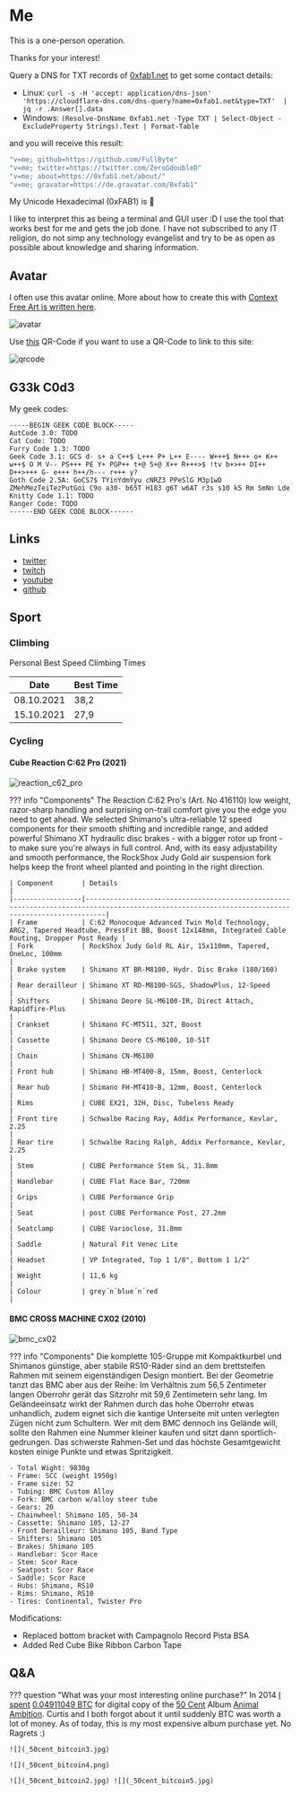 # Me

This is a one-person operation.

Thanks for your interest!

Query a DNS for TXT records of [0xfab1.net](https://0xfab1.net) to get some contact details:

- Linux: ```curl -s -H 'accept: application/dns-json' 'https://cloudflare-dns.com/dns-query?name=0xfab1.net&type=TXT'  | jq -r .Answer[].data```
- Windows: ```(Resolve-DnsName 0xfab1.net -Type TXT | Select-Object -ExcludeProperty Strings).Text | Format-Table```

and you will receive this result:

``` sh
"v=me; github=https://github.com/FullByte"
"v=me; twitter=https://twitter.com/ZeroGdoubleD"
"v=me; about=https://0xfab1.net/about/"
"v=me; gravatar=https://de.gravatar.com/0xfab1"
```

My Unicode Hexadecimal (0xFAB1) is &#xFAB1;

I like to interpret this as being a terminal and GUI user :D I use the tool that works best for me and gets the job done. I have not subscribed to any IT religion, do not simp any technology evangelist and try to be as open as possible about knowledge and sharing information.

## Avatar

I often use this avatar online. More about how to create this with [Context Free Art is written here](https://0xfab1.net/tech/art/random/contextfreeart/).

![avatar](_avatar_aboutme.png)

Use [this](_about-0xfab1-qrcode.png) QR-Code if you want to use a QR-Code to link to this site:

![qrcode](_about-0xfab1-qrcode.png)

## G33k C0d3

My geek codes:

```GEEKCODE
-----BEGIN GEEK CODE BLOCK-----
AutCode 3.0: TODO
Cat Code: TODO
Furry Code 1.3: TODO
Geek Code 3.1: GCS d- s+ a C++$ L+++ P+ L++ E---- W+++$ N+++ o+ K++ w++$ O M V-- PS+++ PE Y+ PGP++ t+@ 5+@ X++ R+++>$ !tv b+>++ DI++ D++>+++ G- e+++ h++/h--- r+++ y?
Goth Code 2.5A: GoCS7$ TYinYdmYyu cNRZ3 PPeSlG M3p1wD ZMehMezTeiTezPutGoi C9o a30- b65T H183 g6T w6AT r3s s10 k5 Rm SmNn Lde
Knitty Code 1.1: TODO
Ranger Code: TODO
------END GEEK CODE BLOCK------
```

## Links

- [twitter](https://twitter.0xfab1.net)
- [twitch](https://twitch.0xfab1.net)
- [youtube](https://youtube.0xfab1.net)
- [github](https://github.0xfab1.net)

## Sport

### Climbing

Personal Best Speed Climbing Times

| Date       | Best Time |
|------------|-----------|
| 08.10.2021 | 38,2      |
| 15.10.2021 | 27,9      |

### Cycling

#### Cube Reaction C:62 Pro (2021)

![reaction_c62_pro](_sport_reaction_c62_pro.jpg)

??? info "Components"
    The Reaction C:62 Pro's (Art. No 416110) low weight, razor-sharp handling and surprising on-trail comfort give you the edge you need to get ahead. We selected Shimano's ultra-reliable 12 speed components for their smooth shifting and incredible range, and added powerful Shimano XT hydraulic disc brakes - with a bigger rotor up front - to make sure you're always in full control. And, with its easy adjustability and smooth performance, the RockShox Judy Gold air suspension fork helps keep the front wheel planted and pointing in the right direction.

    | Component       | Details                                                                                                                                         |
    |-----------------|-------------------------------------------------------------------------------------------------------------------------------------------------|
    | Frame           | C:62 Monocoque Advanced Twin Mold Technology, ARG2, Tapered Headtube, PressFit BB, Boost 12x148mm, Integrated Cable Routing, Dropper Post Ready |
    | Fork            | RockShox Judy Gold RL Air, 15x110mm, Tapered, OneLoc, 100mm                                                                                     |
    | Brake system    | Shimano XT BR-M8100, Hydr. Disc Brake (180/160)                                                                                                 |
    | Rear derailleur | Shimano XT RD-M8100-SGS, ShadowPlus, 12-Speed                                                                                                   |
    | Shifters        | Shimano Deore SL-M6100-IR, Direct Attach, Rapidfire-Plus                                                                                        |
    | Crankset        | Shimano FC-MT511, 32T, Boost                                                                                                                    |
    | Cassette        | Shimano Deore CS-M6100, 10-51T                                                                                                                  |
    | Chain           | Shimano CN-M6100                                                                                                                                |
    | Front hub       | Shimano HB-MT400-B, 15mm, Boost, Centerlock                                                                                                     |
    | Rear hub        | Shimano FH-MT410-B, 12mm, Boost, Centerlock                                                                                                     |
    | Rims            | CUBE EX21, 32H, Disc, Tubeless Ready                                                                                                            |
    | Front tire      | Schwalbe Racing Ray, Addix Performance, Kevlar, 2.25                                                                                            |
    | Rear tire       | Schwalbe Racing Ralph, Addix Performance, Kevlar, 2.25                                                                                          |
    | Stem            | CUBE Performance Stem SL, 31.8mm                                                                                                                |
    | Handlebar       | CUBE Flat Race Bar, 720mm                                                                                                                       |
    | Grips           | CUBE Performance Grip                                                                                                                           |
    | Seat            | post CUBE Performance Post, 27.2mm                                                                                                              |
    | Seatclamp       | CUBE Varioclose, 31.8mm                                                                                                                         |
    | Saddle          | Natural Fit Venec Lite                                                                                                                          |
    | Headset         | VP Integrated, Top 1 1/8", Bottom 1 1/2"                                                                                                        |
    | Weight          | 11,6 kg                                                                                                                                         |
    | Colour          | grey´n´blue´n´red                                                                                                                               |

#### BMC CROSS MACHINE CX02 (2010)

![bmc_cx02](_sport_bmc_cx02.jpg)

??? info "Components"
    Die komplette 105-Gruppe mit Kompaktkurbel und Shimanos günstige, aber stabile RS10-Räder sind an dem brettsteifen Rahmen mit seinem eigenständigen Design montiert. Bei der Geometrie tanzt das BMC aber aus der Reihe: Im Verhältnis zum 56,5 Zentimeter langen Oberrohr gerät das Sitzrohr mit 59,6 Zentimetern sehr lang. Im Geländeeinsatz wirkt der Rahmen durch das hohe Oberrohr etwas unhandlich, zudem eignet sich die kantige Unterseite mit unten verlegten Zügen nicht zum Schultern. Wer mit dem BMC dennoch ins Gelände will, sollte den Rahmen eine Nummer kleiner kaufen und sitzt dann sportlich-gedrungen. Das schwerste Rahmen-Set und das höchste Gesamtgewicht kosten einige Punkte und etwas Spritzigkeit.

    - Total Wight: 9830g
    - Frame: SCC (weight 1950g)
    - Frame size: 52
    - Tubing: BMC Custom Alloy
    - Fork: BMC carbon w/alloy steer tube
    - Gears: 20
    - Chainwheel: Shimano 105, 50-34
    - Cassette: Shimano 105, 12-27
    - Front Derailleur: Shimano 105, Band Type
    - Shifters: Shimano 105
    - Brakes: Shimano 105
    - Handlebar: Scor Race
    - Stem: Scor Race
    - Seatpost: Scor Race
    - Saddle: Scor Race
    - Hubs: Shimano, RS10
    - Rims: Shimano, RS10
    - Tires: Continental, Twister Pro

Modifications:

- Replaced bottom bracket with Campagnolo Record Pista BSA
- Added Red Cube Bike Ribbon Carbon Tape

## Q&A

??? question "What was your most interesting online purchase?"
    In 2014 [I spent](https://www.blockchain.com/btc/tx/9e97ec563980c884b530faa2455013e947c26314e2e8a446456e1641a84471c0) [0.04911049 BTC](https://duckduckgo.com/?q=0.04911049+btc+in+euro&ia=cryptocurrency) for digital copy of the [50 Cent](https://de.wikipedia.org/wiki/50_Cent) Album [Animal Ambition](https://de.wikipedia.org/wiki/Animal_Ambition). Curtis and I both forgot about it until suddenly BTC was worth a lot of money. As of today, this is my most expensive album purchase yet. No Ragrets :)

    ![](_50cent_bitcoin3.jpg)

    ![](_50cent_bitcoin4.png)

    ![](_50cent_bitcoin2.jpg) ![](_50cent_bitcoin5.jpg)
